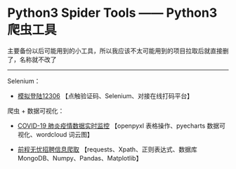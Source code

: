 # Python3 Spider Tools —— Python3 爬虫工具

主要备份以后可能用到的小工具，所以我应该不太可能用到的项目拉取后就直接删了，名称就不改了

---

Selenium：

- [模拟登陆12306](https://github.com/TRHX/Python3-Spider-Practice/tree/master/12306-login)  【点触验证码、Selenium、对接在线打码平台】


爬虫 + 数据可视化：

- [COVID-19 肺炎疫情数据实时监控](https://github.com/TRHX/Python3-Spider-Practice/tree/master/COVID-19)  【openpyxl 表格操作、pyecharts 数据可视化、wordcloud 词云图】

- [前程无忧招聘信息爬取](https://github.com/searth/Python3-Spider-Practice/tree/master/51job)  【requests、Xpath、正则表达式、数据库 MongoDB、Numpy、Pandas、Matplotlib】